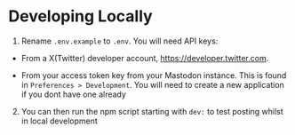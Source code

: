 # Developing Locally

1. Rename `.env.example` to `.env`. You will need API keys:

- From a X(Twitter) developer account, https://developer.twitter.com.

- From your access token key from your Mastodon instance. This is found in `Preferences > Development`. You will need to create a new application if you dont have one already

2. You can then run the npm script starting with `dev:` to test posting whilst in local development
